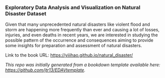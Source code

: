 ### Exploratory Data Analysis and Visualization on Natural Disaster Dataset 

Given that many unprecedented natural disasters like violent flood and storm are happening more frequently than ever and causing a lot of losses, injuries, and even deaths in recent years, we are interested in studying the possible pattern of the occurrence and consequences aiming to provide some insights for preparation and assessment of natural disasters.


Link to the book URL: 
https://yiiihao.github.io/natural_disaster/


*This repo was initially generated from a bookdown template available here: https://github.com/jtr13/EDAVtemplate.*	





